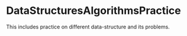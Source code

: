 # DataStructuresAlgorithmsPractice
This includes practice on different data-structure and its problems.
